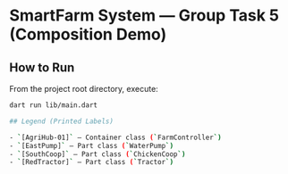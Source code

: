 # SmartFarm System — Group Task 5 (Composition Demo)

## How to Run
From the project root directory, execute:
```bash
dart run lib/main.dart

## Legend (Printed Labels)

- `[AgriHub-01]` — Container class (`FarmController`)
- `[EastPump]` — Part class (`WaterPump`)
- `[SouthCoop]` — Part class (`ChickenCoop`)
- `[RedTractor]` — Part class (`Tractor`)
